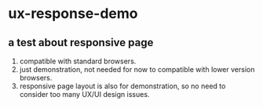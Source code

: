 # ux-response-demo
**a test about responsive page**
---

1. compatible with standard browsers.
2. just demonstration, not needed for now to compatible with lower version browsers.
3. responsive page layout is also for demonstration, so no need to consider too many UX/UI design issues.
